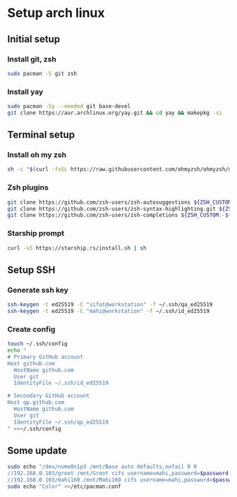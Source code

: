 # Setup arch linux

## Initial setup
### Install git, zsh
```sh
sudo pacman -S git zsh
```
### Install yay
```sh
sudo pacman -Sy --needed git base-devel
git clone https://aur.archlinux.org/yay.git && cd yay && makepkg -si
```

## Terminal setup
### Install oh my zsh
```sh
sh -c "$(curl -fsSL https://raw.githubusercontent.com/ohmyzsh/ohmyzsh/master/tools/install.sh)"
```
### Zsh plugins
```sh
git clone https://github.com/zsh-users/zsh-autosuggestions ${ZSH_CUSTOM:-~/.oh-my-zsh/custom}/plugins/zsh-autosuggestions
git clone https://github.com/zsh-users/zsh-syntax-highlighting.git ${ZSH_CUSTOM:-~/.oh-my-zsh/custom}/plugins/zsh-syntax-highlighting
git clone https://github.com/zsh-users/zsh-completions ${ZSH_CUSTOM:-${ZSH:-~/.oh-my-zsh}/custom}/plugins/zsh-completions
```
### Starship prompt
```sh
curl -sS https://starship.rs/install.sh | sh
```
## Setup SSH
### Generate ssh key
```sh
ssh-keygen -t ed25519 -C "sifat@workstation" -f ~/.ssh/qa_ed25519
ssh-keygen -t ed25519 -C "mahi@workstation" -f ~/.ssh/id_ed25519
```
### Create config
```sh
touch ~/.ssh/config
echo "
# Primary GitHub account
Host github.com
  HostName github.com
  User git
  IdentityFile ~/.ssh/id_ed25519

# Secondary GitHub account
Host qp.github.com
  HostName github.com
  User git
  IdentityFile ~/.ssh/qp_ed25519
" >>~/.ssh/config
```
## Some update
```sh
sudo echo "/dev/nvme0n1p3 /mnt/Base auto defaults,nofail 0 0
//192.168.0.103/groot /mnt/Groot cifs username=mahi,password=$password,nofail 0 0
//192.168.0.103/mahi160 /mnt/Mahi160 cifs username=mahi,password=$password,nofail 0 0" >>/etc/fstab
sudo echo "Color" >>/etc/pacman.conf
```

